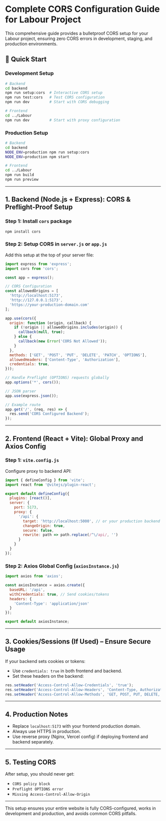 # Complete CORS Configuration Guide for Labour Project

This comprehensive guide provides a bulletproof CORS setup for your Labour project, ensuring zero CORS errors in development, staging, and production environments.

## 🚀 Quick Start

### Development Setup
```bash
# Backend
cd backend
npm run setup:cors  # Interactive CORS setup
npm run test:cors   # Test CORS configuration
npm run dev         # Start with CORS debugging

# Frontend
cd ../Labour
npm run dev         # Start with proxy configuration
```

### Production Setup
```bash
# Backend
cd backend
NODE_ENV=production npm run setup:cors
NODE_ENV=production npm start

# Frontend
cd ../Labour
npm run build
npm run preview
```

---

## 1. Backend (Node.js + Express): CORS & Preflight-Proof Setup

### Step 1: Install `cors` package

```bash
npm install cors
```

### Step 2: Setup CORS in `server.js` or `app.js`

Add this setup at the top of your server file:

```js
import express from 'express';
import cors from 'cors';

const app = express();

// CORS Configuration
const allowedOrigins = [
  'http://localhost:5173',
  'http://127.0.0.1:5173',
  'https://your-production-domain.com'
];

app.use(cors({
  origin: function (origin, callback) {
    if (!origin || allowedOrigins.includes(origin)) {
      callback(null, true);
    } else {
      callback(new Error('CORS Not Allowed'));
    }
  },
  methods: ['GET', 'POST', 'PUT', 'DELETE', 'PATCH', 'OPTIONS'],
  allowedHeaders: ['Content-Type', 'Authorization'],
  credentials: true,
}));

// Handle Preflight (OPTIONS) requests globally
app.options('*', cors());

// JSON parser
app.use(express.json());

// Example route
app.get('/', (req, res) => {
  res.send('CORS Configured Backend');
});
```

---

## 2. Frontend (React + Vite): Global Proxy and Axios Config

### Step 1: `vite.config.js`

Configure proxy to backend API:

```js
import { defineConfig } from 'vite';
import react from '@vitejs/plugin-react';

export default defineConfig({
  plugins: [react()],
  server: {
    port: 5173,
    proxy: {
      '/api': {
        target: 'http://localhost:5000', // or your production backend URL
        changeOrigin: true,
        secure: false,
        rewrite: path => path.replace(/^\/api/, '')
      }
    }
  }
});
```

### Step 2: Axios Global Config (`axiosInstance.js`)

```js
import axios from 'axios';

const axiosInstance = axios.create({
  baseURL: '/api',
  withCredentials: true, // Send cookies/tokens
  headers: {
    'Content-Type': 'application/json'
  }
});

export default axiosInstance;
```

---

## 3. Cookies/Sessions (If Used) – Ensure Secure Usage

If your backend sets cookies or tokens:

- Use `credentials: true` in both frontend and backend.
- Set these headers on the backend:

```js
res.setHeader('Access-Control-Allow-Credentials', 'true');
res.setHeader('Access-Control-Allow-Headers', 'Content-Type, Authorization');
res.setHeader('Access-Control-Allow-Methods', 'GET, POST, PUT, DELETE, OPTIONS');
```

---

## 4. Production Notes

- Replace `localhost:5173` with your frontend production domain.
- Always use HTTPS in production.
- Use reverse proxy (Nginx, Vercel config) if deploying frontend and backend separately.

---

## 5. Testing CORS

After setup, you should never get:

- `CORS policy block`
- `Preflight OPTIONS error`
- `Missing Access-Control-Allow-Origin`

---

This setup ensures your entire website is fully CORS-configured, works in development and production, and avoids common CORS pitfalls.
